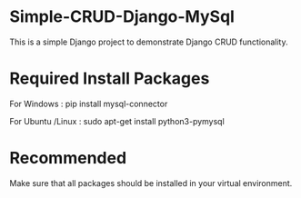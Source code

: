 # Simple-CRUD-Django-MySql
This is a simple Django project to demonstrate Django CRUD functionality.

# Required Install Packages

For Windows : pip install mysql-connector

For Ubuntu /Linux : sudo apt-get install python3-pymysql

# Recommended
Make sure that all packages should be installed in your virtual environment.
